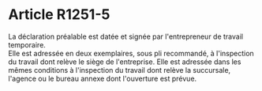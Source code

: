 # Article R1251-5

  
La déclaration préalable est datée et signée par l'entrepreneur de travail temporaire.   
Elle est adressée en deux exemplaires, sous pli recommandé, à l'inspection du travail dont relève le siège de l'entreprise. Elle est adressée dans les mêmes conditions à l'inspection du travail dont relève la succursale, l'agence ou le bureau annexe dont l'ouverture est prévue.